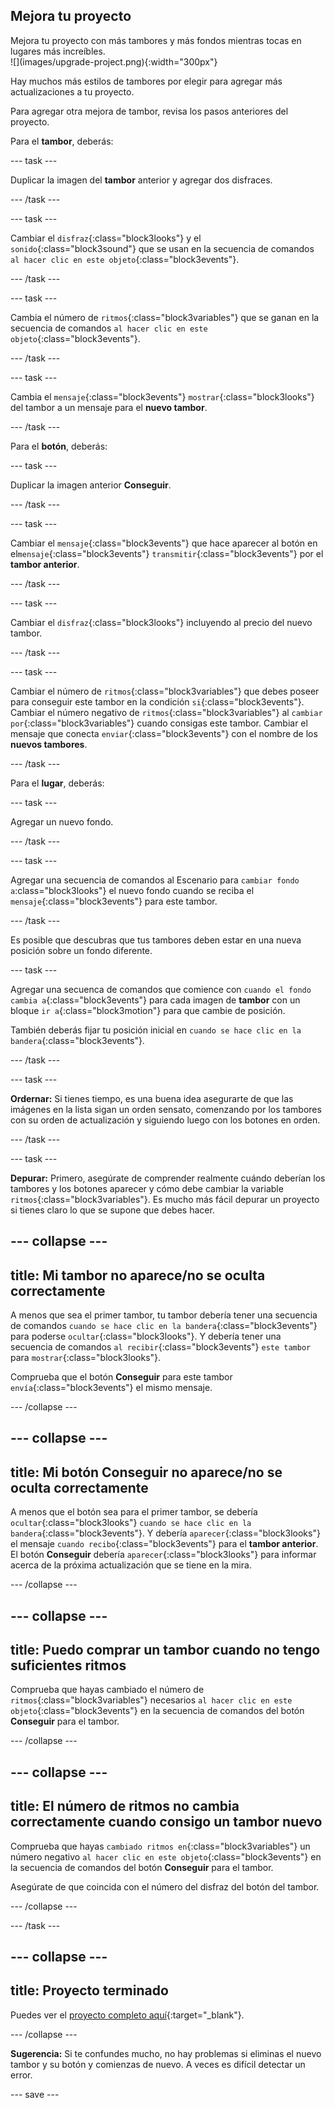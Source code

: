 ## Mejora tu proyecto

<div style="display: flex; flex-wrap: wrap">
<div style="flex-basis: 200px; flex-grow: 1; margin-right: 15px;">
Mejora tu proyecto con más tambores y más fondos mientras tocas en lugares más increíbles. 
</div>
<div>
![](images/upgrade-project.png){:width="300px"}
</div>
</div>

Hay muchos más estilos de tambores por elegir para agregar más actualizaciones a tu proyecto.

Para agregar otra mejora de tambor, revisa los pasos anteriores del proyecto.

Para el **tambor**, deberás:

--- task ---

Duplicar la imagen del **tambor** anterior y agregar dos disfraces.

--- /task ---

--- task ---

Cambiar el `disfraz`{:class="block3looks"} y el `sonido`{:class="block3sound"} que se usan en la secuencia de comandos `al hacer clic en este objeto`{:class="block3events"}.

--- /task ---

--- task ---

Cambia el número de `ritmos`{:class="block3variables"} que se ganan en la secuencia de comandos `al hacer clic en este objeto`{:class="block3events"}.

--- /task ---

--- task ---

Cambia el `mensaje`{:class="block3events"} `mostrar`{:class="block3looks"} del tambor a un mensaje para el **nuevo tambor**.

--- /task ---

Para el **botón**, deberás:

--- task ---

Duplicar la imagen anterior **Conseguir**.

--- /task ---

--- task ---

Cambiar el `mensaje`{:class="block3events"} que hace aparecer al botón en el`mensaje`{:class="block3events"} `transmitir`{:class="block3events"} por el **tambor anterior**.

--- /task ---

--- task ---

Cambiar el `disfraz`{:class="block3looks"} incluyendo al precio del nuevo tambor.

--- /task ---

--- task ---

Cambiar el número de `ritmos`{:class="block3variables"} que debes poseer para conseguir este tambor en la condición `si`{:class="block3events"}. Cambiar el número negativo de `ritmos`{:class="block3variables"} al `cambiar por`{:class="block3variables"} cuando consigas este tambor. Cambiar el mensaje que conecta `enviar`{:class="block3events"} con el nombre de los **nuevos tambores**.

--- /task ---

Para el **lugar**, deberás:

--- task ---

Agregar un nuevo fondo.

--- /task ---

--- task ---

Agregar una secuencia de comandos al Escenario para `cambiar fondo a`:class="block3looks"} el nuevo fondo cuando se reciba el `mensaje`{:class="block3events"} para este tambor.

--- /task ---

Es posible que descubras que tus tambores deben estar en una nueva posición sobre un fondo diferente.

--- task ---

Agregar una secuenca de comandos que comience con `cuando el fondo cambia a`{:class="block3events"} para cada imagen de **tambor** con un bloque `ir a`{:class="block3motion"} para que cambie de posición.

También deberás fijar tu posición inicial en `cuando se hace clic en la bandera`{:class="block3events"}.

--- /task ---

--- task ---

**Ordernar:** Si tienes tiempo, es una buena idea asegurarte de que las imágenes en la lista sigan un orden sensato, comenzando por los tambores con su orden de actualización y siguiendo luego con los botones en orden.

--- /task ---

--- task ---

**Depurar:** Primero, asegúrate de comprender realmente cuándo deberían los tambores y los botones aparecer y cómo debe cambiar la variable `ritmos`{:class="block3variables"}. Es mucho más fácil depurar un proyecto si tienes claro lo que se supone que debes hacer.

--- collapse ---
---
title: Mi tambor no aparece/no se oculta correctamente
---

A menos que sea el primer tambor, tu tambor debería tener una secuencia de comandos `cuando se hace clic en la bandera`{:class="block3events"} para poderse `ocultar`{:class="block3looks"}. Y debería tener una secuencia de comandos `al recibir`{:class="block3events"} `este tambor` para `mostrar`{:class="block3looks"}.

Comprueba que el botón **Conseguir** para este tambor `envía`{:class="block3events"} el mismo mensaje.


--- /collapse ---

--- collapse ---
---
title: Mi botón Conseguir no aparece/no se oculta correctamente
---

A menos que el botón sea para el primer tambor, se debería `ocultar`{:class="block3looks"} `cuando se hace clic en la bandera`{:class="block3events"}. Y debería `aparecer`{:class="block3looks"} el mensaje `cuando recibo`{:class="block3events"} para el **tambor anterior**. El botón **Conseguir** debería `aparecer`{:class="block3looks"} para informar acerca de la próxima actualización que se tiene en la mira.

--- /collapse ---

--- collapse ---
---
title: Puedo comprar un tambor cuando no tengo suficientes ritmos
---

Comprueba que hayas cambiado el número de `ritmos`{:class="block3variables"} necesarios `al hacer clic en este objeto`{:class="block3events"} en la secuencia de comandos del botón **Conseguir** para el tambor.

--- /collapse ---

--- collapse ---
---
title: El número de ritmos no cambia correctamente cuando consigo un tambor nuevo
---

Comprueba que hayas `cambiado ritmos en`{:class="block3variables"} un número negativo `al hacer clic en este objeto`{:class="block3events"} en la secuencia de comandos del botón **Conseguir** para el tambor.

Asegúrate de que coincida con el número del disfraz del botón del tambor.

--- /collapse ---

--- /task ---

--- collapse ---
---
title: Proyecto terminado
---

Puedes ver el [proyecto completo aquí](https://scratch.mit.edu/projects/767331840/){:target="_blank"}.

--- /collapse ---

**Sugerencia:** Si te confundes mucho, no hay problemas si eliminas el nuevo tambor y su botón y comienzas de nuevo. A veces es difícil detectar un error.

--- save ---
